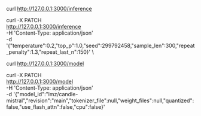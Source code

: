 <!-- Get JSON -->
curl http://127.0.0.1:3000/inference


<!-- Change  sample_len -->
curl -X PATCH \
    http://127.0.0.1:3000/inference \
    -H 'Content-Type: application/json' \
    -d '{"temperature":0.2,"top_p":1.0,"seed":299792458,"sample_len":300,"repeat_penalty":1.3,"repeat_last_n":150}' \


<!-- Get JSON -->
curl http://127.0.0.1:3000/model


<!-- Change  cpu -->
curl -X PATCH \
    http://127.0.0.1:3000/model \
    -H 'Content-Type: application/json' \
    -d '{"model_id":"lmz/candle-mistral","revision":"main","tokenizer_file":null,"weight_files":null,"quantized":false,"use_flash_attn":false,"cpu":false}'
